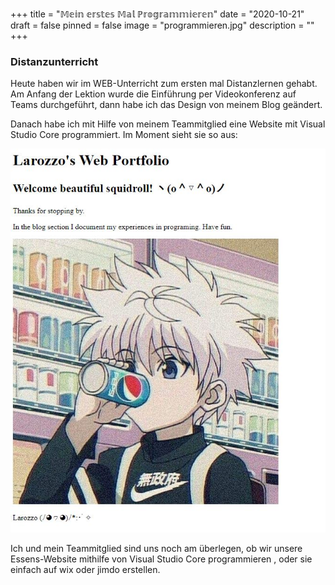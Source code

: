 +++
title = "𝕄𝕖𝕚𝕟 𝕖𝕣𝕤𝕥𝕖𝕤 𝕄𝕒𝕝 ℙ𝕣𝕠𝕘𝕣𝕒𝕞𝕞𝕚𝕖𝕣𝕖𝕟"
date = "2020-10-21"
draft = false
pinned = false
image = "programmieren.jpg"
description = ""
+++
### Distanzunterricht

Heute haben wir im WEB-Unterricht zum ersten mal Distanzlernen gehabt. Am Anfang der Lektion wurde die Einführung per Videokonferenz auf Teams durchgeführt, dann habe ich das Design von meinem Blog geändert. 

Danach habe ich mit Hilfe von meinem Teammitglied eine Website mit Visual Studio Core programmiert. Im Moment sieht sie so aus:

![](my-first-website.jpg)

Ich und mein Teammitglied sind uns noch am überlegen, ob wir unsere Essens-Website mithilfe von Visual Studio Core programmieren , oder sie einfach auf wix oder jimdo erstellen.
